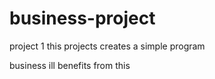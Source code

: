 # business-project
project 1 
this projects creates a simple program 

business ill benefits from this
